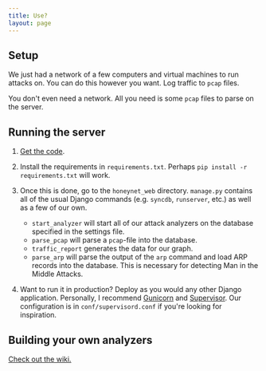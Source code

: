 ```yaml
---
title: Use?
layout: page
---
```


## Setup

We just had a network of a few computers and virtual machines to run attacks on. You can do this however you want. Log traffic to `pcap` files.

You don't even need a network. All you need is some `pcap` files to parse on the server.

## Running the server

1. <a href="code.html">Get the code</a>.

2. Install the requirements in `requirements.txt`. Perhaps `pip install -r requirements.txt` will work.

3. Once this is done, go to the `honeynet_web` directory. `manage.py` contains all of the usual Django commands (e.g. `syncdb`, `runserver`, etc.) as well as a few of our own.

      - `start_analyzer` will start all of our attack analyzers on the database specified in the settings file.
      - `parse_pcap` will parse a `pcap`-file into the database.
      - `traffic_report` generates the data for our graph.
      - `parse_arp` will parse the output of the `arp` command and load ARP records into the database. This is necessary for detecting Man in the Middle Attacks.

4. Want to run it in production? Deploy as you would any other Django application. Personally, I recommend [Gunicorn](http://gunicorn.org/) and [Supervisor](http://supervisord.org/). Our configuration is in `conf/supervisord.conf` if you're looking for inspiration.

## Building your own analyzers

<a href="https://bitbucket.org/rouge8/honeynet/wiki/AttackAnalyzer">Check out the wiki.</a>
